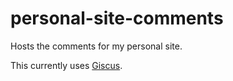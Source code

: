 # personal-site-comments
Hosts the comments for my personal site.

This currently uses [Giscus](https://giscus.app/).
